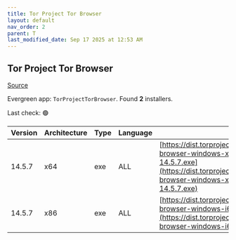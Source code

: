 ```yaml
---
title: Tor Project Tor Browser
layout: default
nav_order: 2
parent: T
last_modified_date: Sep 17 2025 at 12:53 AM
---
```


## Tor Project Tor Browser

[Source](https://www.torproject.org/)

Evergreen app: `TorProjectTorBrowser`. Found **2** installers.

Last check: 🟢

| Version | Architecture | Type | Language | URI                                                                                                                                                                                          |
| ------- | ------------ | ---- | -------- | -------------------------------------------------------------------------------------------------------------------------------------------------------------------------------------------- |
| 14.5.7  | x64          | exe  | ALL      | [https://dist.torproject.org/torbrowser/14.5.7/tor-browser-windows-x86_64-portable-14.5.7.exe](https://dist.torproject.org/torbrowser/14.5.7/tor-browser-windows-x86_64-portable-14.5.7.exe) |
| 14.5.7  | x86          | exe  | ALL      | [https://dist.torproject.org/torbrowser/14.5.7/tor-browser-windows-i686-portable-14.5.7.exe](https://dist.torproject.org/torbrowser/14.5.7/tor-browser-windows-i686-portable-14.5.7.exe)     |
